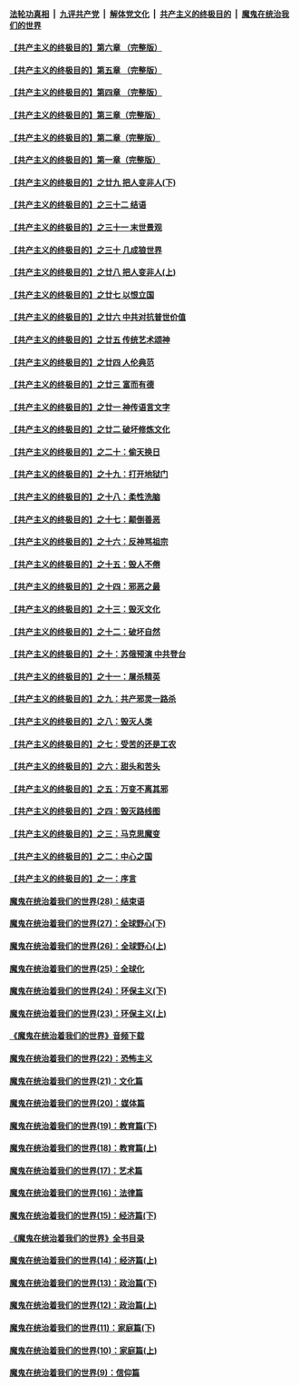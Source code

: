 ####  [法轮功真相](../../../../basic/blob/master/README.md?t=09131300) &nbsp;|&nbsp; [九评共产党](../../../../9ping.md/blob/master/README.md?t=09131300) &nbsp;|&nbsp; [解体党文化](../../../../jtdwh.md/blob/master/README.md?t=09131300)  &nbsp;|&nbsp; [共产主义的终极目的](../../../../gczydzjmd.md/blob/master/README.md?t=09131300) &nbsp;|&nbsp; [魔鬼在统治我们的世界](../../../../mgztzwmdsj.md/blob/master/README.md?t=09131300) 

#### [【共产主义的终极目的】第六章 （完整版）](../pages/nsc422/n11428913.md?t=09131300) 

#### [【共产主义的终极目的】第五章 （完整版）](../pages/nsc422/n11428912.md?t=09131300) 

#### [【共产主义的终极目的】第四章 （完整版）](../pages/nsc422/n11428907.md?t=09131300) 

#### [【共产主义的终极目的】第三章（完整版）](../pages/nsc422/n11428848.md?t=09131300) 

#### [【共产主义的终极目的】第二章（完整版）](../pages/nsc422/n11428831.md?t=09131300) 

#### [【共产主义的终极目的】第一章（完整版）](../pages/nsc422/n11417651.md?t=09131300) 

#### [【共产主义的终极目的】之廿九 把人变非人(下)](../pages/nsc422/n11344140.md?t=09131300) 

#### [【共产主义的终极目的】之三十二 结语](../pages/nsc422/n11360535.md?t=09131300) 

#### [【共产主义的终极目的】之三十一 末世景观](../pages/nsc422/n11351129.md?t=09131300) 

#### [【共产主义的终极目的】之三十 几成狼世界](../pages/nsc422/n11348280.md?t=09131300) 

#### [【共产主义的终极目的】之廿八 把人变非人(上)](../pages/nsc422/n11340492.md?t=09131300) 

#### [【共产主义的终极目的】之廿七 以恨立国](../pages/nsc422/n11336944.md?t=09131300) 

#### [【共产主义的终极目的】之廿六 中共对抗普世价值](../pages/nsc422/n11324785.md?t=09131300) 

#### [【共产主义的终极目的】之廿五 传统艺术颂神](../pages/nsc422/n11296396.md?t=09131300) 

#### [【共产主义的终极目的】之廿四 人伦典范](../pages/nsc422/n11296397.md?t=09131300) 

#### [【共产主义的终极目的】之廿三 富而有德](../pages/nsc422/n11283598.md?t=09131300) 

#### [【共产主义的终极目的】之廿一 神传语言文字](../pages/nsc422/n11263265.md?t=09131300) 

#### [【共产主义的终极目的】之廿二 破坏修炼文化](../pages/nsc422/n11245728.md?t=09131300) 

#### [【共产主义的终极目的】之二十：偷天换日](../pages/nsc422/n11238846.md?t=09131300) 

#### [【共产主义的终极目的】之十九：打开地狱门](../pages/nsc422/n11206376.md?t=09131300) 

#### [【共产主义的终极目的】之十八：柔性洗脑](../pages/nsc422/n11199994.md?t=09131300) 

#### [【共产主义的终极目的】之十七：颠倒善恶](../pages/nsc422/n11179782.md?t=09131300) 

#### [【共产主义的终极目的】之十六：反神骂祖宗](../pages/nsc422/n11166798.md?t=09131300) 

#### [【共产主义的终极目的】之十五：毁人不倦](../pages/nsc422/n11166792.md?t=09131300) 

#### [【共产主义的终极目的】之十四：邪恶之最](../pages/nsc422/n11150249.md?t=09131300) 

#### [【共产主义的终极目的】之十三：毁灭文化](../pages/nsc422/n11135227.md?t=09131300) 

#### [【共产主义的终极目的】之十二：破坏自然](../pages/nsc422/n11135214.md?t=09131300) 

#### [【共产主义的终极目的】之十：苏俄预演 中共登台](../pages/nsc422/n11118424.md?t=09131300) 

#### [【共产主义的终极目的】之十一：屠杀精英](../pages/nsc422/n11118442.md?t=09131300) 

#### [【共产主义的终极目的】之九：共产邪灵一路杀](../pages/nsc422/n11114139.md?t=09131300) 

#### [【共产主义的终极目的】之八：毁灭人类](../pages/nsc422/n11108503.md?t=09131300) 

#### [【共产主义的终极目的】之七：受苦的还是工农](../pages/nsc422/n11101809.md?t=09131300) 

#### [【共产主义的终极目的】之六：甜头和苦头](../pages/nsc422/n11096971.md?t=09131300) 

#### [【共产主义的终极目的】之五：万变不离其邪](../pages/nsc422/n11091285.md?t=09131300) 

#### [【共产主义的终极目的】之四：毁灭路线图](../pages/nsc422/n11086284.md?t=09131300) 

#### [【共产主义的终极目的】之三：马克思魔变](../pages/nsc422/n11061941.md?t=09131300) 

#### [【共产主义的终极目的】之二：中心之国](../pages/nsc422/n11047728.md?t=09131300) 

#### [【共产主义的终极目的】之一：序言](../pages/nsc422/n11086077.md?t=09131300) 

#### [魔鬼在统治着我们的世界(28)：结束语](../pages/nsc422/n10936246.md?t=09131300) 

#### [魔鬼在统治着我们的世界(27)：全球野心(下)](../pages/nsc422/n10928319.md?t=09131300) 

#### [魔鬼在统治着我们的世界(26)：全球野心(上)](../pages/nsc422/n10900318.md?t=09131300) 

#### [魔鬼在统治着我们的世界(25)：全球化](../pages/nsc422/n10788205.md?t=09131300) 

#### [魔鬼在统治着我们的世界(24)：环保主义(下)](../pages/nsc422/n10695307.md?t=09131300) 

#### [魔鬼在统治着我们的世界(23)：环保主义(上)](../pages/nsc422/n10688613.md?t=09131300) 

#### [《魔鬼在统治着我们的世界》音频下载](../pages/nsc422/n10635553.md?t=09131300) 

#### [魔鬼在统治着我们的世界(22)：恐怖主义](../pages/nsc422/n10614727.md?t=09131300) 

#### [魔鬼在统治着我们的世界(21)：文化篇](../pages/nsc422/n10597706.md?t=09131300) 

#### [魔鬼在统治着我们的世界(20)：媒体篇](../pages/nsc422/n10586579.md?t=09131300) 

#### [魔鬼在统治着我们的世界(19)：教育篇(下)](../pages/nsc422/n10564808.md?t=09131300) 

#### [魔鬼在统治着我们的世界(18)：教育篇(上)](../pages/nsc422/n10526970.md?t=09131300) 

#### [魔鬼在统治着我们的世界(17)：艺术篇](../pages/nsc422/n10499093.md?t=09131300) 

#### [魔鬼在统治着我们的世界(16)：法律篇](../pages/nsc422/n10485969.md?t=09131300) 

#### [魔鬼在统治着我们的世界(15)：经济篇(下)](../pages/nsc422/n10469975.md?t=09131300) 

#### [《魔鬼在统治着我们的世界》全书目录](../pages/nsc422/n10464261.md?t=09131300) 

#### [魔鬼在统治着我们的世界(14)：经济篇(上)](../pages/nsc422/n10457370.md?t=09131300) 

#### [魔鬼在统治着我们的世界(13)：政治篇(下)](../pages/nsc422/n10448270.md?t=09131300) 

#### [魔鬼在统治着我们的世界(12)：政治篇(上)](../pages/nsc422/n10444576.md?t=09131300) 

#### [魔鬼在统治着我们的世界(11)：家庭篇(下)](../pages/nsc422/n10440961.md?t=09131300) 

#### [魔鬼在统治着我们的世界(10)：家庭篇(上)](../pages/nsc422/n10435448.md?t=09131300) 

#### [魔鬼在统治着我们的世界(9)：信仰篇](../pages/nsc422/n10432159.md?t=09131300) 

